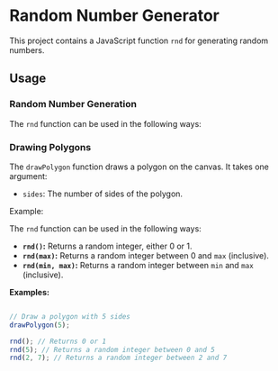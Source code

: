 # Random Number Generator

This project contains a JavaScript function `rnd` for generating random numbers.

## Usage

### Random Number Generation

The `rnd` function can be used in the following ways:

### Drawing Polygons

The `drawPolygon` function draws a polygon on the canvas. It takes one argument:

* `sides`: The number of sides of the polygon.

Example:


The `rnd` function can be used in the following ways:

*   **`rnd()`:** Returns a random integer, either 0 or 1.
*   **`rnd(max)`:** Returns a random integer between 0 and `max` (inclusive).
*   **`rnd(min, max)`:** Returns a random integer between `min` and `max` (inclusive).

**Examples:**

```javascript

// Draw a polygon with 5 sides
drawPolygon(5);

rnd(); // Returns 0 or 1
rnd(5); // Returns a random integer between 0 and 5
rnd(2, 7); // Returns a random integer between 2 and 7
```
